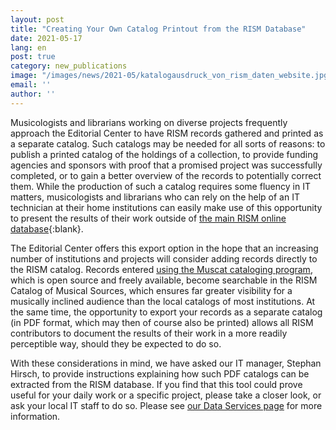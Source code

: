 ```yaml
---
layout: post
title: "Creating Your Own Catalog Printout from the RISM Database"
date: 2021-05-17
lang: en
post: true
category: new_publications
image: "/images/news/2021-05/katalogausdruck_von_rism_daten_website.jpg"
email: ''
author: ''
---
```


Musicologists and librarians working on diverse projects frequently approach the Editorial Center to have RISM records gathered and printed as a separate catalog. Such catalogs may be needed for all sorts of reasons: to publish a printed catalog of the holdings of a collection, to provide funding agencies and sponsors with proof that a promised project was successfully completed, or to gain a better overview of the records to potentially correct them. While the production of such a catalog requires some fluency in IT matters, musicologists and librarians who can rely on the help of an IT technician at their home institutions can easily make use of this opportunity to present the results of their work outside of [the main RISM online database](https://opac.rism.info/index.php?id=4){:blank}.  

The Editorial Center offers this export option in the hope that an increasing number of institutions and projects will consider adding records directly to the RISM catalog. Records entered [using the Muscat cataloging program](/community/muscat.html), which is open source and freely available, become searchable in the RISM Catalog of Musical Sources, which ensures far greater visibility for a musically inclined audience than the local catalogs of most institutions. At the same time, the opportunity to export your records as a separate catalog (in PDF format, which may then of course also be printed) allows all RISM contributors to document the results of their work in a more readily perceptible way, should they be expected to do so.  

With these considerations in mind, we have asked our IT manager, Stephan Hirsch, to provide instructions explaining how such PDF catalogs can be extracted from the RISM database. If you find that this tool could prove useful for your daily work or a specific project, please take a closer look, or ask your local IT staff to do so. Please see [our Data Services page](/community/data-services.html#catalog-printouts-of-rism-data) for more information.  
